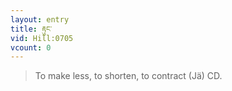 ```yaml
---
layout: entry
title: རྟུང་
vid: Hill:0705
vcount: 0
---
```

> To make less, to shorten, to contract (Jä) CD\.

